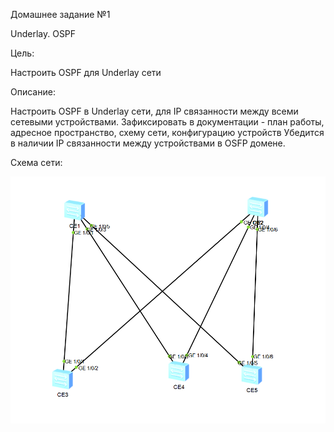 Домашнее задание №1

Underlay. OSPF

Цель:

Настроить OSPF для Underlay сети

Описание:

Настроить OSPF в Underlay сети, для IP связанности между всеми сетевыми устройствами.
Зафиксировать в документации - план работы, адресное пространство, схему сети, конфигурацию устройств
Убедится в наличии IP связанности между устройствами в OSFP домене.


Схема сети:

![CLOS](CLOS.png)
